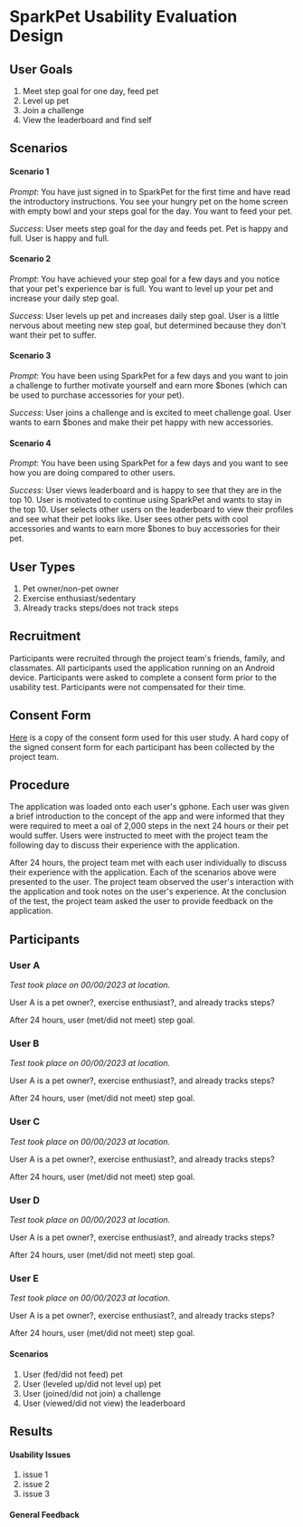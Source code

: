 # SparkPet Usability Evaluation Design

## User Goals

1. Meet step goal for one day, feed pet 
2. Level up pet 
3. Join a challenge 
4. View the leaderboard and find self

## Scenarios

#### Scenario 1
_Prompt_: You have just signed in to SparkPet for the first time and have read the introductory instructions. You see your hungry pet on the home screen with empty bowl and your steps goal for the day. You want to feed your pet.

_Success_: User meets step goal for the day and feeds pet. Pet is happy and full. User is happy and full.

#### Scenario 2
_Prompt_: You have achieved your step goal for a few days and you notice that your pet's experience bar is full. You want to level up your pet and increase your daily step goal.

_Success_: User levels up pet and increases daily step goal. User is a little nervous about meeting new step goal, but determined because they don't want their pet to suffer.

#### Scenario 3
_Prompt_: You have been using SparkPet for a few days and you want to join a challenge to further motivate yourself and earn more $bones (which can be used to purchase accessories for your pet).

_Success_: User joins a challenge and is excited to meet challenge goal. User wants to earn $bones and make their pet happy with new accessories.

#### Scenario 4
_Prompt_: You have been using SparkPet for a few days and you want to see how you are doing compared to other users.

_Success_: User views leaderboard and is happy to see that they are in the top 10. User is motivated to continue using SparkPet and wants to stay in the top 10. User selects other users on the leaderboard to view their profiles and see what their pet looks like. User sees other pets with cool accessories and wants to earn more $bones to buy accessories for their pet.

## User Types
1. Pet owner/non-pet owner
2. Exercise enthusiast/sedentary
3. Already tracks steps/does not track steps

## Recruitment

Participants were recruited through the project team's friends, family, and classmates. All participants used the application running on an Android device. Participants were asked to complete a consent form prior to the usability test. Participants were not compensated for their time.

## Consent Form

[Here](#) is a copy of the consent form used for this user study.
A hard copy of the signed consent form for each participant has been collected by the project team.

## Procedure

The application was loaded onto each user's gphone. Each user was given a brief introduction to the concept of the app and were informed that they were required to meet a oal of 2,000 steps in the next 24 hours or their pet would suffer. Users were instructed to meet with the project team the following day to discuss their experience with the application.

After 24 hours, the project team met with each user individually to discuss their experience with the application. Each of the scenarios above were presented to the user. The project team observed the user's interaction with the application and took notes on the user's experience. At the conclusion of the test, the project team asked the user to provide feedback on the application.

## Participants

### User A
_Test took place on 00/00/2023 at location._

User A is a pet owner?, exercise enthusiast?, and already tracks steps?

After 24 hours, user (met/did not meet) step goal.

### User B
_Test took place on 00/00/2023 at location._

User A is a pet owner?, exercise enthusiast?, and already tracks steps?

After 24 hours, user (met/did not meet) step goal.

### User C
_Test took place on 00/00/2023 at location._

User A is a pet owner?, exercise enthusiast?, and already tracks steps?

After 24 hours, user (met/did not meet) step goal.

### User D
_Test took place on 00/00/2023 at location._

User A is a pet owner?, exercise enthusiast?, and already tracks steps?

After 24 hours, user (met/did not meet) step goal.

### User E
_Test took place on 00/00/2023 at location._

User A is a pet owner?, exercise enthusiast?, and already tracks steps?

After 24 hours, user (met/did not meet) step goal.

#### Scenarios
1. User (fed/did not feed) pet 
2. User (leveled up/did not level up) pet
3. User (joined/did not join) a challenge
4. User (viewed/did not view) the leaderboard


## Results

#### Usability Issues
1. issue 1
2. issue 2
3. issue 3

#### General Feedback
